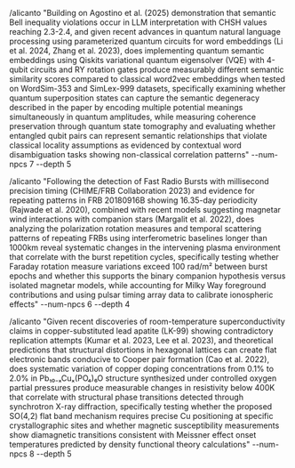 /alicanto "Building on Agostino et al. (2025) demonstration that semantic Bell inequality violations occur in LLM interpretation with CHSH values reaching 2.3-2.4, and given recent advances in quantum natural language processing using parameterized quantum circuits for word embeddings (Li et al. 2024, Zhang et al. 2023), does implementing quantum semantic embeddings using Qiskits variational quantum eigensolver (VQE) with 4-qubit circuits and RY rotation gates produce measurably different semantic similarity scores compared to classical word2vec embeddings when tested on WordSim-353 and SimLex-999 datasets, specifically examining whether quantum superposition states can capture the semantic degeneracy described in the paper by encoding multiple potential meanings simultaneously in quantum amplitudes, while measuring coherence preservation through quantum state tomography and evaluating whether entangled qubit pairs can represent semantic relationships that violate classical locality assumptions as evidenced by contextual word disambiguation tasks showing non-classical correlation patterns" --num-npcs 7 --depth 5

/alicanto "Following the detection of Fast Radio Bursts with millisecond precision timing (CHIME/FRB Collaboration 2023) and evidence for repeating patterns in FRB 20180916B showing 16.35-day periodicity (Rajwade et al. 2020), combined with recent models suggesting magnetar wind interactions with companion stars (Margalit et al. 2022), does analyzing the polarization rotation measures and temporal scattering patterns of repeating FRBs using interferometric baselines longer than 1000km reveal systematic changes in the intervening plasma environment that correlate with the burst repetition cycles, specifically testing whether Faraday rotation measure variations exceed 100 rad/m² between burst epochs and whether this supports the binary companion hypothesis versus isolated magnetar models, while accounting for Milky Way foreground contributions and using pulsar timing array data to calibrate ionospheric effects" --num-npcs 6 --depth 4

/alicanto "Given recent discoveries of room-temperature superconductivity claims in copper-substituted lead apatite (LK-99) showing contradictory replication attempts (Kumar et al. 2023, Lee et al. 2023), and theoretical predictions that structural distortions in hexagonal lattices can create flat electronic bands conducive to Cooper pair formation (Cao et al. 2022), does systematic variation of copper doping concentrations from 0.1% to 2.0% in Pb₁₀₋ₓCuₓ(PO₄)₆O structure synthesized under controlled oxygen partial pressures produce measurable changes in resistivity below 400K that correlate with structural phase transitions detected through synchrotron X-ray diffraction, specifically testing whether the proposed SO(4,2) flat band mechanism requires precise Cu positioning at specific crystallographic sites and whether magnetic susceptibility measurements show diamagnetic transitions consistent with Meissner effect onset temperatures predicted by density functional theory calculations" --num-npcs 8 --depth 5